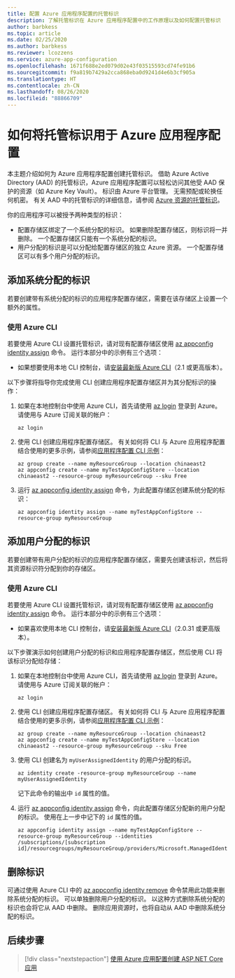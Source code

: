 ```yaml
---
title: 配置 Azure 应用程序配置的托管标识
description: 了解托管标识在 Azure 应用程序配置中的工作原理以及如何配置托管标识
author: barbkess
ms.topic: article
ms.date: 02/25/2020
ms.author: barbkess
ms.reviewer: lcozzens
ms.service: azure-app-configuration
ms.openlocfilehash: 1671f688e2ed079d02e43f03515593cd74fe91b6
ms.sourcegitcommit: f9a819b7429a2cca868eba0d9241d4e6b3cf905a
ms.translationtype: HT
ms.contentlocale: zh-CN
ms.lasthandoff: 08/26/2020
ms.locfileid: "88866709"
---
```

# <a name="how-to-use-managed-identities-for-azure-app-configuration"></a>如何将托管标识用于 Azure 应用程序配置

本主题介绍如何为 Azure 应用程序配置创建托管标识。 借助 Azure Active Directory (AAD) 的托管标识，Azure 应用程序配置可以轻松访问其他受 AAD 保护的资源（如 Azure Key Vault）。 标识由 Azure 平台管理。 无需预配或轮换任何机密。 有关 AAD 中的托管标识的详细信息，请参阅 [Azure 资源的托管标识](../active-directory/managed-identities-azure-resources/overview.md)。

你的应用程序可以被授予两种类型的标识：

- 配置存储区绑定了一个系统分配的标识。 如果删除配置存储区，则标识将一并删除。 一个配置存储区只能有一个系统分配的标识。
- 用户分配的标识是可以分配给配置存储区的独立 Azure 资源。 一个配置存储区可以有多个用户分配的标识。

## <a name="adding-a-system-assigned-identity"></a>添加系统分配的标识

若要创建带有系统分配的标识的应用程序配置存储区，需要在该存储区上设置一个额外的属性。

### <a name="using-the-azure-cli"></a>使用 Azure CLI

若要使用 Azure CLI 设置托管标识，请对现有配置存储区使用 [az appconfig identity assign] 命令。 运行本部分中的示例有三个选项：

- 如果想要使用本地 CLI 控制台，请[安装最新版 Azure CLI](https://docs.microsoft.com/cli/azure/install-azure-cli)（2.1 或更高版本）。

以下步骤将指导你完成使用 CLI 创建应用程序配置存储区并为其分配标识的操作：

1. 如果在本地控制台中使用 Azure CLI，首先请使用 [az login] 登录到 Azure。 请使用与 Azure 订阅关联的帐户：

    ```azurecli
    az login
    ```

1. 使用 CLI 创建应用程序配置存储区。 有关如何将 CLI 与 Azure 应用程序配置结合使用的更多示例，请参阅[应用程序配置 CLI 示例](scripts/cli-create-service.md)：

    ```azurecli
    az group create --name myResourceGroup --location chinaeast2
    az appconfig create --name myTestAppConfigStore --location chinaeast2 --resource-group myResourceGroup --sku Free
    ```

1. 运行 [az appconfig identity assign] 命令，为此配置存储区创建系统分配的标识：

    ```azurecli
    az appconfig identity assign --name myTestAppConfigStore --resource-group myResourceGroup
    ```

## <a name="adding-a-user-assigned-identity"></a>添加用户分配的标识

若要创建带有用户分配的标识的应用程序配置存储区，需要先创建该标识，然后将其资源标识符分配到你的存储区。

### <a name="using-the-azure-cli"></a>使用 Azure CLI

若要使用 Azure CLI 设置托管标识，请对现有配置存储区使用 [az appconfig identity assign] 命令。 运行本部分中的示例有三个选项：

- 如果喜欢使用本地 CLI 控制台，请[安装最新版 Azure CLI](https://docs.microsoft.com/cli/azure/install-azure-cli)（2.0.31 或更高版本）。

以下步骤演示如何创建用户分配的标识和应用程序配置存储区，然后使用 CLI 将该标识分配给存储：

1. 如果在本地控制台中使用 Azure CLI，首先请使用 [az login] 登录到 Azure。 请使用与 Azure 订阅关联的帐户：

    ```azurecli
    az login
    ```

1. 使用 CLI 创建应用程序配置存储区。 有关如何将 CLI 与 Azure 应用程序配置结合使用的更多示例，请参阅[应用程序配置 CLI 示例](scripts/cli-create-service.md)：

    ```azurecli
    az group create --name myResourceGroup --location chinaeast2
    az appconfig create --name myTestAppConfigStore --location chinaeast2 --resource-group myResourceGroup --sku Free
    ```

1. 使用 CLI 创建名为 `myUserAssignedIdentity` 的用户分配的标识。

    ```azurecli
    az identity create -resource-group myResourceGroup --name myUserAssignedIdentity
    ```

    记下此命令的输出中 `id` 属性的值。

1. 运行 [az appconfig identity assign] 命令，向此配置存储区分配新的用户分配的标识。 使用在上一步中记下的 `id` 属性的值。

    ```azurecli
    az appconfig identity assign --name myTestAppConfigStore --resource-group myResourceGroup --identities /subscriptions/[subscription id]/resourcegroups/myResourceGroup/providers/Microsoft.ManagedIdentity/userAssignedIdentities/myUserAssignedIdentity
    ```

## <a name="removing-an-identity"></a>删除标识

可通过使用 Azure CLI 中的 [az appconfig identity remove](/cli/azure/appconfig/identity?view=azure-cli-latest#az-appconfig-identity-remove) 命令禁用此功能来删除系统分配的标识。 可以单独删除用户分配的标识。 以这种方式删除系统分配的标识也会将它从 AAD 中删除。 删除应用资源时，也将自动从 AAD 中删除系统分配的标识。

## <a name="next-steps"></a>后续步骤

> [!div class="nextstepaction"]
> [使用 Azure 应用配置创建 ASP.NET Core 应用](quickstart-aspnet-core-app.md)

[az appconfig identity assign]: /cli/azure/appconfig/identity?view=azure-cli-latest#az-appconfig-identity-assign
[az login]: /cli/azure/reference-index#az-login

